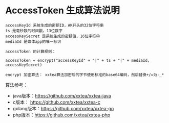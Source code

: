 # AccessToken 生成算法说明

```
accessKeyId 系统生成的密钥ID，AK开头的32位字符串
ts 是毫秒数的时间戳，13位数字
accessKeySecret 是系统生成的密钥值，16位字符串
mediaId 是媒体app的唯一标识

accessToken 的计算规则：

accessToken = encrypt("accessKeyId" + "|" + ts + "|" + mediaId, accessKeySecret)

encrypt 加密算法： xxtea算法加密后的字节使用标准的base64编码，然后替换+/=为-_*

```

算法参考：

* java版本：https://github.com/xxtea/xxtea-java
* c版本： https://github.com/xxtea/xxtea-c
* golang版本：https://github.com/xxtea/xxtea-go
* php版本：https://github.com/xxtea/xxtea-php

